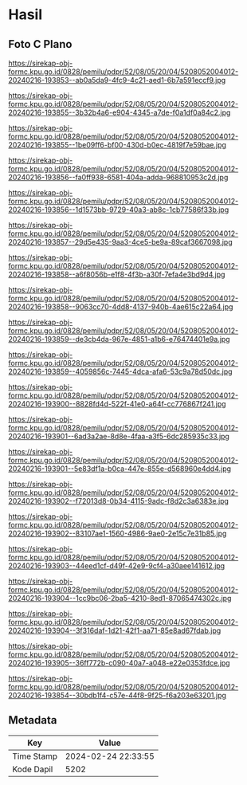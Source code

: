 # Hasil

## Foto C Plano

https://sirekap-obj-formc.kpu.go.id/0828/pemilu/pdpr/52/08/05/20/04/5208052004012-20240216-193853--ab0a5da9-4fc9-4c21-aed1-6b7a591eccf9.jpg

https://sirekap-obj-formc.kpu.go.id/0828/pemilu/pdpr/52/08/05/20/04/5208052004012-20240216-193855--3b32b4a6-e904-4345-a7de-f0a1df0a84c2.jpg

https://sirekap-obj-formc.kpu.go.id/0828/pemilu/pdpr/52/08/05/20/04/5208052004012-20240216-193855--1be09ff6-bf00-430d-b0ec-4819f7e59bae.jpg

https://sirekap-obj-formc.kpu.go.id/0828/pemilu/pdpr/52/08/05/20/04/5208052004012-20240216-193856--fa0ff938-6581-404a-adda-968810953c2d.jpg

https://sirekap-obj-formc.kpu.go.id/0828/pemilu/pdpr/52/08/05/20/04/5208052004012-20240216-193856--1d1573bb-9729-40a3-ab8c-1cb77586f33b.jpg

https://sirekap-obj-formc.kpu.go.id/0828/pemilu/pdpr/52/08/05/20/04/5208052004012-20240216-193857--29d5e435-9aa3-4ce5-be9a-89caf3667098.jpg

https://sirekap-obj-formc.kpu.go.id/0828/pemilu/pdpr/52/08/05/20/04/5208052004012-20240216-193858--a6f8056b-e1f8-4f3b-a30f-7efa4e3bd9d4.jpg

https://sirekap-obj-formc.kpu.go.id/0828/pemilu/pdpr/52/08/05/20/04/5208052004012-20240216-193858--9063cc70-4dd8-4137-940b-4ae615c22a64.jpg

https://sirekap-obj-formc.kpu.go.id/0828/pemilu/pdpr/52/08/05/20/04/5208052004012-20240216-193859--de3cb4da-967e-4851-a1b6-e76474401e9a.jpg

https://sirekap-obj-formc.kpu.go.id/0828/pemilu/pdpr/52/08/05/20/04/5208052004012-20240216-193859--4059856c-7445-4dca-afa6-53c9a78d50dc.jpg

https://sirekap-obj-formc.kpu.go.id/0828/pemilu/pdpr/52/08/05/20/04/5208052004012-20240216-193900--8828fd4d-522f-41e0-a64f-cc776867f241.jpg

https://sirekap-obj-formc.kpu.go.id/0828/pemilu/pdpr/52/08/05/20/04/5208052004012-20240216-193901--6ad3a2ae-8d8e-4faa-a3f5-6dc285935c33.jpg

https://sirekap-obj-formc.kpu.go.id/0828/pemilu/pdpr/52/08/05/20/04/5208052004012-20240216-193901--5e83df1a-b0ca-447e-855e-d568960e4dd4.jpg

https://sirekap-obj-formc.kpu.go.id/0828/pemilu/pdpr/52/08/05/20/04/5208052004012-20240216-193902--f72013d8-0b34-4115-9adc-f8d2c3a6383e.jpg

https://sirekap-obj-formc.kpu.go.id/0828/pemilu/pdpr/52/08/05/20/04/5208052004012-20240216-193902--83107ae1-1560-4986-9ae0-2e15c7e31b85.jpg

https://sirekap-obj-formc.kpu.go.id/0828/pemilu/pdpr/52/08/05/20/04/5208052004012-20240216-193903--44eed1cf-d49f-42e9-9cf4-a30aee141612.jpg

https://sirekap-obj-formc.kpu.go.id/0828/pemilu/pdpr/52/08/05/20/04/5208052004012-20240216-193904--1cc9bc06-2ba5-4210-8ed1-87065474302c.jpg

https://sirekap-obj-formc.kpu.go.id/0828/pemilu/pdpr/52/08/05/20/04/5208052004012-20240216-193904--3f316daf-1d21-42f1-aa71-85e8ad67fdab.jpg

https://sirekap-obj-formc.kpu.go.id/0828/pemilu/pdpr/52/08/05/20/04/5208052004012-20240216-193905--36ff772b-c090-40a7-a048-e22e0353fdce.jpg

https://sirekap-obj-formc.kpu.go.id/0828/pemilu/pdpr/52/08/05/20/04/5208052004012-20240216-193854--30bdb1f4-c57e-44f8-9f25-f6a203e63201.jpg


## Metadata

| Key        | Value               |
| ---------- | ------------------- |
| Time Stamp | 2024-02-24 22:33:55 |
| Kode Dapil | 5202                |



